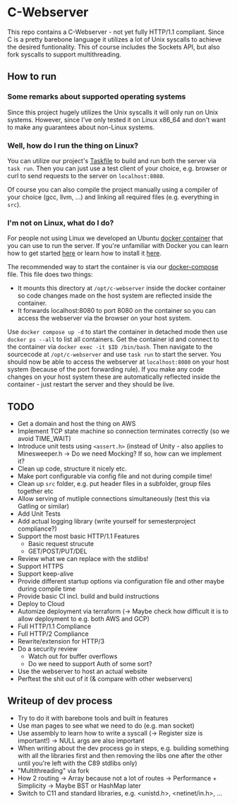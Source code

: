 # C-Webserver

This repo contains a C-Webserver - not yet fully HTTP/1.1 compliant.
Since C is a pretty barebone language it utilizes a lot of Unix syscalls to achieve
the desired funtionality. This of course includes the Sockets API, but also
fork syscalls to support multithreading.

## How to run

### Some remarks about supported operating systems

Since this project hugely utilizes the Unix syscalls it will only run on Unix systems.
However, since I've only tested it on Linux x86_64 and don't want to make any guarantees about non-Linux systems.

### Well, how do I run the thing on Linux?

You can utilize our project's [Taskfile](https://taskfile.dev/) to build and run both the server via `task run`.
Then you can just use a test client of your choice, e.g. browser or curl to send requests to the server on `localhost:8080`.

Of course you can also compile the project manually using a compiler of your choice
(gcc, llvm, ...) and linking all required files (e.g. everything in `src`).

### I'm not on Linux, what do I do?

For people not using Linux we developed an Ubuntu [docker container](https://www.docker.com/resources/what-container/) that you
can use to run the server. If you're unfamiliar with Docker you can learn how to get started [here](https://docs.docker.com/get-started/) or learn
how to install it [here](https://docs.docker.com/engine/install/).

The recommended way to start the container is via our [docker-compose](https://docs.docker.com/compose/) file.
This file does two things:

- It mounts this directory at `/opt/c-webserver` inside the docker container so code changes made on the host system are reflected inside the container.
- It forwards localhost:8080 to port 8080 on the container so you can access the webserver via the browser on your host system.

Use `docker compose up -d` to start the container in detached mode then use `docker ps --all` to list all containers.
Get the container id and connect to the container via `docker exec -it $ID /bin/bash`.
Then navigate to the sourcecode at `/opt/c-webserver` and use `task run` to start the server.
You should now be able to access the webserver at `localhost:8080` on your host system (because of the port forwarding rule).
If you make any code changes on your host system these are automatically reflected inside the container - just restart the server and they should be live.

## TODO

- Get a domain and host the thing on AWS
- Implement TCP state machine so connection terminates correctly (so we avoid TIME_WAIT)
- Introduce unit tests using `<assert.h>` (instead of Unity - also applies to Minesweeper.h -> Do we need Mocking? If so, how can we implement it?
- Clean up code, structure it nicely etc.
- Make port configurable via config file and not during compile time!
- Clean up `src` folder, e.g. put header files in a subfolder, group files together etc
- Allow serving of mutliple connections simultaneously (test this via Gatling or similar)
- Add Unit Tests
- Add actual logging library (write yourself for semesterproject compliance?)
- Support the most basic HTTP/1.1 Features
    - Basic request strucute
    - GET/POST/PUT/DEL
- Review what we can replace with the stdlibs!
- Support HTTPS
- Support keep-alive
- Provide different startup options via configuration file and other maybe during compile time
- Provide basic CI incl. build and build instructions
- Deploy to Cloud
- Automize deployment via terraform (-> Maybe check how difficult it is to allow deployment to e.g. both AWS and GCP)
- Full HTTP/1.1 Compliance
- Full HTTP/2 Compliance
- Rewrite/extension for HTTP/3
- Do a security review
    - Watch out for buffer overflows
    - Do we need to support Auth of some sort?
- Use the webserver to host an actual website
- Perftest the shit out of it (& compare with other webservers)

## Writeup of dev process

- Try to do it with barebone tools and built in features
- Use man pages to see what we need to do (e.g. man socket)
- Use assembly to learn how to write a syscall (-> Register size is important!) -> NULL args are also important
- When writing about the dev process go in steps, e.g. building something with all the libraries first and
then removing the libs one after the other until you're left with the C89 stdlibs only)
- "Multithreading" via fork
- How 2 routing -> Array because not a lot of routes -> Performance + Simplicity -> Maybe BST or HashMap later
- Switch to C11 and standard libraries, e.g. <unistd.h>, <netinet/in.h>, ...
